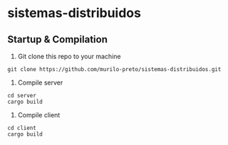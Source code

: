 # sistemas-distribuidos

## Startup & Compilation
1. Git clone this repo to your machine
```
git clone https://github.com/murilo-preto/sistemas-distribuidos.git
```

1. Compile server
```
cd server
cargo build
```

1. Compile client
```
cd client
cargo build
```

